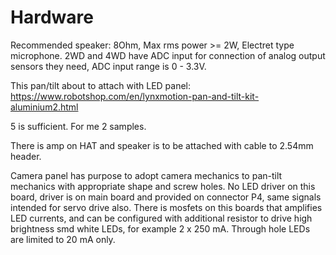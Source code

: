 # Hardware

Recommended speaker: 8Ohm, Max rms power >= 2W,
Electret type microphone.
2WD and 4WD have ADC input for connection of analog output sensors they need, ADC input range is 0 - 3.3V.

This pan/tilt about to attach with LED panel: https://www.robotshop.com/en/lynxmotion-pan-and-tilt-kit-aluminium2.html

5 is sufficient. For me 2 samples.

There is amp on HAT and speaker is to be attached with cable to 2.54mm header.

Camera panel has purpose to adopt camera mechanics to pan-tilt mechanics with appropriate shape and screw holes. No LED driver on this board, driver is on main board and provided on connector P4, same signals intended for servo drive also. There is mosfets on this boards that amplifies LED currents, and can be configured with additional resistor to drive high brightness smd white LEDs, for example 2 x 250 mA. Through hole LEDs are limited to 20 mA only.

